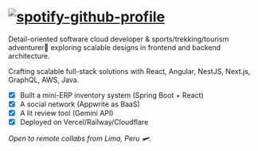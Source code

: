 # [![spotify-github-profile](https://spotify-github-profile.kittinanx.com/api/view?uid=v3c95tfczazkz9wqsttgv6vm7&cover_image=true&theme=natemoo-re&show_offline=false&background_color=121212&interchange=false&bar_color=0055ff&bar_color_cover=false)](https://github.com/kittinan/spotify-github-profile)

Detail-oriented software cloud developer & sports/trekking/tourism adventurer🤘 exploring scalable designs in frontend and backend architecture.

Crafting scalable full-stack solutions with React, Angular, NestJS, Next.js, GraphQL, AWS, Java.

- [x] Built a mini-ERP inventory system (Spring Boot + React)
- [x] A social network (Appwrite as BaaS)
- [x] A lit review tool (Gemini API)
- [x] Deployed on Vercel/Railway/Cloudflare

*Open to remote collabs from Lima, Peru 🛩️.*
